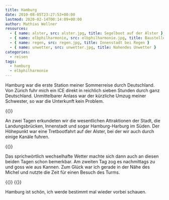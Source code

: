 ```yaml
---
title: Hamburg
date: 2010-08-05T23:27:53+00:00
lastmod: 2020-02-14T00:14:09+00:00
author: Mathias Wellner
resources:
  - { name: alster, src: alster.jpg, title: Segelboot auf der Alster }
  - { name: elbphilharmonie, src: elbphilharmonie.jpg, title: Baustelle der Elbphilharmonie }
  - { name: regen, src: regen.jpg, title: Innenstadt bei Regen }
  - { name: unwetter, src: unwetter.jpg, title: Nahendes Unwetter }
categories:
  - reisen
tags:
  - hamburg
  - elbphilharmonie
---
```

Hamburg war die erste Station meiner Sommerreise durch Deutschland. Von Zürich fuhr mich ein ICE direkt in reichlich sieben Stunden durch ganz Deutschland. Unmittelbarer Anlass war der kürzliche Umzug meiner Schwester, so war die Unterkunft kein Problem. 
<!--more-->

{{<responsive-image name="elbphilharmonie">}}

An zwei Tagen erkundeten wir die wesentlichen Attraktionen der Stadt, die Landungsbrücken, Innenstadt und sogar Hamburg-Harburg im Süden. Der Höhepunkt war eine Tretbootfahrt auf der Alster, bei der wir auch durch einige Kanäle fuhren. 

{{<responsive-image name="alster">}}

Das sprichwörtlich wechselhafte Wetter machte sich dann auch an diesen beiden Tagen schon bemerkbar. Am zweiten Tag zog es nachmittags zu und goss wie aus Kannen. Zum Glück war ich gerade in der Nähe des Michel und nutzte die Zeit für einen Besuch des Turms. 

{{<responsive-image name="unwetter">}}
{{<responsive-image name="regen">}}

Hamburg ist schön, ich werde bestimmt mal wieder vorbei schauen.